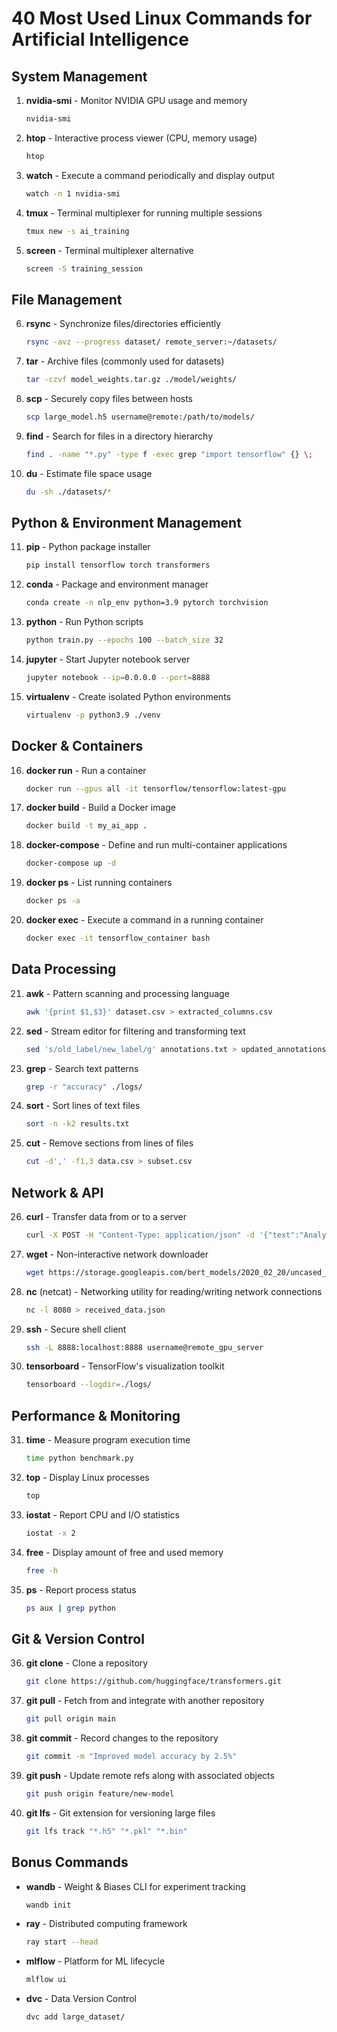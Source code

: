 # 40 Most Used Linux Commands for Artificial Intelligence

## System Management
1. **nvidia-smi** - Monitor NVIDIA GPU usage and memory
   ```bash
   nvidia-smi
   ```

2. **htop** - Interactive process viewer (CPU, memory usage)
   ```bash
   htop
   ```

3. **watch** - Execute a command periodically and display output
   ```bash
   watch -n 1 nvidia-smi
   ```

4. **tmux** - Terminal multiplexer for running multiple sessions
   ```bash
   tmux new -s ai_training
   ```

5. **screen** - Terminal multiplexer alternative
   ```bash
   screen -S training_session
   ```

## File Management

6. **rsync** - Synchronize files/directories efficiently
   ```bash
   rsync -avz --progress dataset/ remote_server:~/datasets/
   ```

7. **tar** - Archive files (commonly used for datasets)
   ```bash
   tar -czvf model_weights.tar.gz ./model/weights/
   ```

8. **scp** - Securely copy files between hosts
   ```bash
   scp large_model.h5 username@remote:/path/to/models/
   ```

9. **find** - Search for files in a directory hierarchy
   ```bash
   find . -name "*.py" -type f -exec grep "import tensorflow" {} \;
   ```

10. **du** - Estimate file space usage
    ```bash
    du -sh ./datasets/*
    ```

## Python & Environment Management

11. **pip** - Python package installer
    ```bash
    pip install tensorflow torch transformers
    ```

12. **conda** - Package and environment manager
    ```bash
    conda create -n nlp_env python=3.9 pytorch torchvision
    ```

13. **python** - Run Python scripts
    ```bash
    python train.py --epochs 100 --batch_size 32
    ```

14. **jupyter** - Start Jupyter notebook server
    ```bash
    jupyter notebook --ip=0.0.0.0 --port=8888
    ```

15. **virtualenv** - Create isolated Python environments
    ```bash
    virtualenv -p python3.9 ./venv
    ```

## Docker & Containers

16. **docker run** - Run a container
    ```bash
    docker run --gpus all -it tensorflow/tensorflow:latest-gpu
    ```

17. **docker build** - Build a Docker image
    ```bash
    docker build -t my_ai_app .
    ```

18. **docker-compose** - Define and run multi-container applications
    ```bash
    docker-compose up -d
    ```

19. **docker ps** - List running containers
    ```bash
    docker ps -a
    ```

20. **docker exec** - Execute a command in a running container
    ```bash
    docker exec -it tensorflow_container bash
    ```

## Data Processing

21. **awk** - Pattern scanning and processing language
    ```bash
    awk '{print $1,$3}' dataset.csv > extracted_columns.csv
    ```

22. **sed** - Stream editor for filtering and transforming text
    ```bash
    sed 's/old_label/new_label/g' annotations.txt > updated_annotations.txt
    ```

23. **grep** - Search text patterns
    ```bash
    grep -r "accuracy" ./logs/
    ```

24. **sort** - Sort lines of text files
    ```bash
    sort -n -k2 results.txt
    ```

25. **cut** - Remove sections from lines of files
    ```bash
    cut -d',' -f1,3 data.csv > subset.csv
    ```

## Network & API

26. **curl** - Transfer data from or to a server
    ```bash
    curl -X POST -H "Content-Type: application/json" -d '{"text":"Analyze this"}' http://localhost:5000/predict
    ```

27. **wget** - Non-interactive network downloader
    ```bash
    wget https://storage.googleapis.com/bert_models/2020_02_20/uncased_L-12_H-768_A-12.zip
    ```

28. **nc** (netcat) - Networking utility for reading/writing network connections
    ```bash
    nc -l 8080 > received_data.json
    ```

29. **ssh** - Secure shell client
    ```bash
    ssh -L 8888:localhost:8888 username@remote_gpu_server
    ```

30. **tensorboard** - TensorFlow's visualization toolkit
    ```bash
    tensorboard --logdir=./logs/
    ```

## Performance & Monitoring

31. **time** - Measure program execution time
    ```bash
    time python benchmark.py
    ```

32. **top** - Display Linux processes
    ```bash
    top
    ```

33. **iostat** - Report CPU and I/O statistics
    ```bash
    iostat -x 2
    ```

34. **free** - Display amount of free and used memory
    ```bash
    free -h
    ```

35. **ps** - Report process status
    ```bash
    ps aux | grep python
    ```

## Git & Version Control

36. **git clone** - Clone a repository
    ```bash
    git clone https://github.com/huggingface/transformers.git
    ```

37. **git pull** - Fetch from and integrate with another repository
    ```bash
    git pull origin main
    ```

38. **git commit** - Record changes to the repository
    ```bash
    git commit -m "Improved model accuracy by 2.5%"
    ```

39. **git push** - Update remote refs along with associated objects
    ```bash
    git push origin feature/new-model
    ```

40. **git lfs** - Git extension for versioning large files
    ```bash
    git lfs track "*.h5" "*.pkl" "*.bin"
    ```

## Bonus Commands

- **wandb** - Weight & Biases CLI for experiment tracking
  ```bash
  wandb init
  ```

- **ray** - Distributed computing framework
  ```bash
  ray start --head
  ```

- **mlflow** - Platform for ML lifecycle
  ```bash
  mlflow ui
  ```

- **dvc** - Data Version Control
  ```bash
  dvc add large_dataset/
  ```
